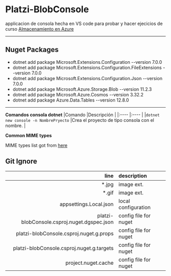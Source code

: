 
# Platzi-BlobConsole

applicacion de consola hecha en VS code para probar y hacer ejecicios de curso [Almacenamiento en Azure](https://platzi.com/cursos/almacenamiento-azure/)



----
## Nuget Packages

* dotnet add package Microsoft.Extensions.Configuration --version 7.0.0
* dotnet add package Microsoft.Extensions.Configuration.FileExtensions --version 7.0.0
* dotnet add package Microsoft.Extensions.Configuration.Json --version 7.0.0
* dotnet add package Microsoft.Azure.Storage.Blob --version 11.2.3
* dotnet add package Microsoft.Azure.Cosmos --version 3.32.2
* dotnet add package Azure.Data.Tables --version 12.8.0

----



**Comandos consola dotnet**
|Comando |Descripción |
|:---- |:---- |
|`dotnet new console -n NombrePryecto` |Crea el proyecto de tipo consola con el nombre. |

**Common MIME types**

MIME types list got from [here](https://developer.mozilla.org/en-US/docs/Web/HTTP/Basics_of_HTTP/MIME_types/Common_types)



## Git Ignore

|line |description |
|---:|:---|
|*.jpg|image ext.|
|*.gif|image ext.|
|appsettings.Local.json|local configuration|
|platzi-blobConsole.csproj.nuget.dgspec.json|config file for nuget|
|platzi-blobConsole.csproj.nuget.g.props|config file for nuget|
|platzi-blobConsole.csproj.nuget.g.targets|config file for nuget|
|project.nuget.cache|config file for nuget|
